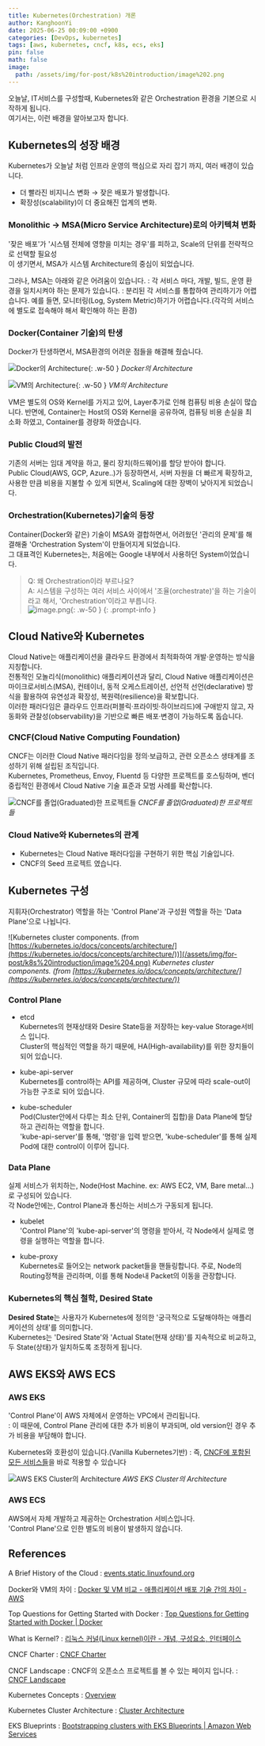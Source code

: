 ```yaml
---
title: Kubernetes(Orchestration) 개론
author: KanghoonYi
date: 2025-06-25 00:09:00 +0900
categories: [DevOps, kubernetes]
tags: [aws, kubernetes, cncf, k8s, ecs, eks]
pin: false
math: false
image:
  path: /assets/img/for-post/k8s%20introduction/image%202.png
---
```


오늘날, IT서비스를 구성할때, Kubernetes와 같은 Orchestration 환경을 기본으로 시작하게 됩니다.  
여기서는, 이런 배경을 알아보고자 합니다.

## Kubernetes의 성장 배경

Kubernetes가 오늘날 처럼 인프라 운영의 핵심으로 자리 잡기 까지, 여러 배경이 있습니다.  
- 더 빨라진 비지니스 변화 → 잦은 배포가 발생합니다.
- 확장성(scalability)이 더 중요해진 업계의 변화.

### Monolithic → MSA(Micro Service Architecture)로의 아키텍쳐 변화

'잦은 배포'가 '시스템 전체에 영향을 미치는 경우'를 피하고, Scale의 단위를 전략적으로 선택할 필요성  
이 생기면서, MSA가 시스템 Architecture의 중심이 되었습니다.  

그러나, MSA는 아래와 같은 어려움이 있습니다.
: 각 서비스 마다, 개발, 빌드, 운영 환경을 일치시켜야 하는 문제가 있습니다.
: 분리된 각 서비스를 통합하여 관리하기가 어렵습니다. 예를 들면, 모니터링(Log, System Metric)하기가 어렵습니다.(각각의 서비스에 별도로 접속해야 해서 확인해야 하는 환경)

### Docker(Container 기술)의 탄생

Docker가 탄생하면서, MSA환경의 어려운 점들을 해결해 줬습니다.

![Docker의 Architecture](/assets/img/for-post/k8s%20introduction/image.png){: .w-50 }
_Docker의 Architecture_
  
![VM의 Architecture](/assets/img/for-post/k8s%20introduction/image%201.png){: .w-50 }
_VM의 Architecture_

VM은 별도의 OS와 Kernel를 가지고 있어, Layer추가로 인해 컴퓨팅 비용 손실이 많습니다.
반면에, Container는 Host의 OS와 Kernel을 공유하여, 컴퓨팅 비용 손실을 최소화 하였고,
Container를 경량화 하였습니다.

### Public Cloud의 발전

기존의 서버는 임대 계약을 하고, 물리 장치(하드웨어)를 할당 받아야 합니다.  
Public Cloud(AWS, GCP, Azure..)가 등장하면서, 서버 자원을 더 빠르게 확장하고, 사용한 만큼 비용을 지불할 수 있게 되면서, Scaling에 대한 장벽이 낮아지게 되었습니다.

### Orchestration(Kubernetes)기술의 등장

Container(Docker와 같은) 기술이 MSA와 결합하면서, 어려웠던 '관리의 문제'를 해결해줄 'Orchestration System'이 만들어지게 되었습니다.  
그 대표격인 Kubernetes는, 처음에는 Google 내부에서 사용하던 System이었습니다.

> Q: 왜 Orchestration이라 부르나요?  
> A: 시스템을 구성하는 여러 서비스 사이에서 '조율(orchestrate)'을 하는 기술이라고 해서, 'Orchestration'이라고 부릅니다.  
> ![image.png](/assets/img/for-post/k8s%20introduction/image%202.png){: .w-50 }
{: .prompt-info }

## Cloud Native와 Kubernetes

Cloud Native는 애플리케이션을 클라우드 환경에서 최적화하여 개발·운영하는 방식을 지칭합니다.  
전통적인 모놀리식(monolithic) 애플리케이션과 달리, Cloud Native 애플리케이션은 마이크로서비스(MSA), 컨테이너, 동적 오케스트레이션, 선언적 선언(declarative) 방식을 활용하여 유연성과 확장성, 복원력(resilience)을 확보합니다.  
이러한 패러다임은 클라우드 인프라(퍼블릭·프라이빗·하이브리드)에 구애받지 않고, 자동화와 관찰성(observability)을 기반으로 빠른 배포·변경이 가능하도록 돕습니다.

### CNCF(Cloud Native Computing Foundation)

CNCF는 이러한 Cloud Native 패러다임을 정의·보급하고, 관련 오픈소스 생태계를 조성하기 위해 설립된 조직입니다.  
Kubernetes, Prometheus, Envoy, Fluentd 등 다양한 프로젝트를 호스팅하며, 벤더 중립적인 환경에서 Cloud Native 기술 표준과 모범 사례를 확산합니다.

![CNCF를 졸업(Graduated)한 프로젝트들](/assets/img/for-post/k8s%20introduction/image%203.png)
_CNCF를 졸업(Graduated)한 프로젝트들_

### Cloud Native와 Kubernetes의 관계

- Kubernetes는 Cloud Native 패러다임을 구현하기 위한 핵심 기술입니다.
- CNCF의 Seed 프로젝트 였습니다.

## Kubernetes 구성

지휘자(Orchestrator) 역할을 하는 'Control Plane'과 구성원 역할을 하는 'Data Plane'으로 나뉩니다.

![Kubernetes cluster components. (from [https://kubernetes.io/docs/concepts/architecture/](https://kubernetes.io/docs/concepts/architecture/))](/assets/img/for-post/k8s%20introduction/image%204.png)
_Kubernetes cluster components. (from [https://kubernetes.io/docs/concepts/architecture/](https://kubernetes.io/docs/concepts/architecture/))_

### Control Plane

- etcd  
  Kubernetes의 현재상태와 Desire State등을 저장하는 key-value Storage서비스 입니다.  
  Cluster의 핵심적인 역할을 하기 때문에, HA(High-availability)를 위한 장치들이 되어 있습니다.

- kube-api-server  
  Kubernetes를 control하는 API를 제공하며, Cluster 규모에 따라 scale-out이 가능한 구조로 되어 있습니다.

- kube-scheduler  
  Pod(Cluster안에서 다루는 최소 단위, Container의 집합)을 Data Plane에 할당하고 관리하는 역할을 합니다.  
  'kube-api-server'를 통해, '명령'을 입력 받으면, 'kube-scheduler'를 통해 실제 Pod에 대한 control이 이루어 집니다.


### Data Plane

실제 서비스가 위치하는, Node(Host Machine. ex: AWS EC2, VM, Bare metal…)로 구성되어 있습니다.  
각 Node안에는, Control Plane과 통신하는 서비스가 구동되게 됩니다.

- kubelet  
  'Control Plane'의 'kube-api-server'의 명령을 받아서, 각 Node에서 실제로 명령을 실행하는 역할을 합니다.

- kube-proxy  
  Kubernetes로 들어오는 network packet들을 핸들링합니다.
  주로, Node의 Routing정책을 관리하며, 이를 통해 Node내 Packet의 이동을 관장합니다.


### Kubernetes의 핵심 철학, Desired State

**Desired State**는 사용자가 Kubernetes에 정의한 '궁극적으로 도달해야하는 애플리케이션의 상태'를 의미합니다.  
Kubernetes는 'Desired State'와 'Actual State(현재 상태)'를 지속적으로 비교하고, 두 State(상태)가 일치하도록 조정하게 됩니다.

## AWS EKS와 AWS ECS

### AWS EKS

'Control Plane'이 AWS 자체에서 운영하는 VPC에서 관리됩니다.  
: 이 때문에, Control Plane 관리에 대한 추가 비용이 부과되며, old version인 경우 추가 비용을 부담해야 합니다.

Kubernetes와 호환성이 있습니다.(Vanilla Kubernetes기반)
: 즉, [CNCF에 포함된 모든 서비스들](https://landscape.cncf.io/)을 바로 적용할 수 있습니다

![AWS EKS Cluster의 Architecture](/assets/img/for-post/k8s%20introduction/image%205.png)
_AWS EKS Cluster의 Architecture_

### AWS ECS

AWS에서 자체 개발하고 제공하는 Orchestration 서비스입니다.  
'Control Plane'으로 인한 별도의 비용이 발생하지 않습니다.

## References

A Brief History of the Cloud
: [events.static.linuxfound.org](https://events.static.linuxfound.org/sites/events/files/slides/CNCF%20Keynote%20Preso.pdf)

Docker와 VM의 차이
: [Docker 및 VM 비교 - 애플리케이션 배포 기술 간의 차이 - AWS](https://aws.amazon.com/ko/compare/the-difference-between-docker-vm/)

Top Questions for Getting Started with Docker
: [Top Questions for Getting Started with Docker \| Docker](https://www.docker.com/blog/top-questions-for-getting-started-with-docker/)

What is Kernel?
: [리눅스 커널(Linux kernel)이란 - 개념, 구성요소, 인터페이스](https://www.redhat.com/ko/topics/linux/what-is-the-linux-kernel)

CNCF Charter
: [CNCF Charter](https://github.com/cncf/foundation/blob/main/charter.md)

CNCF Landscape
: CNCF의 오픈소스 프로젝트를 볼 수 있는 페이지 입니다.
: [CNCF Landscape](https://landscape.cncf.io/?group=projects-and-products&view-mode=grid)

Kubernetes Concepts
: [Overview](https://kubernetes.io/docs/concepts/overview/)

Kubernetes Cluster Architecture
: [Cluster Architecture](https://kubernetes.io/docs/concepts/architecture/)

EKS Blueprints
: [Bootstrapping clusters with EKS Blueprints \| Amazon Web Services](https://aws.amazon.com/ko/blogs/containers/bootstrapping-clusters-with-eks-blueprints/)
